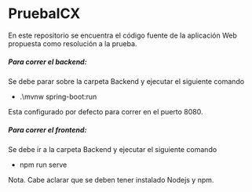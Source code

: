 # PruebaICX

En este repositorio se encuentra el código fuente de la aplicación Web propuesta como resolución a la prueba.

##### Para correr el backend:

Se debe parar sobre la carpeta Backend y ejecutar el siguiente comando

- .\mvnw spring-boot:run

Esta configurado por defecto para correr en el puerto 8080.


##### Para correr el frontend:
Se debe ir a la carpeta Backend y ejecutar el siguiente comando

- npm run serve


Nota. Cabe aclarar que se deben tener instalado Nodejs y npm.
